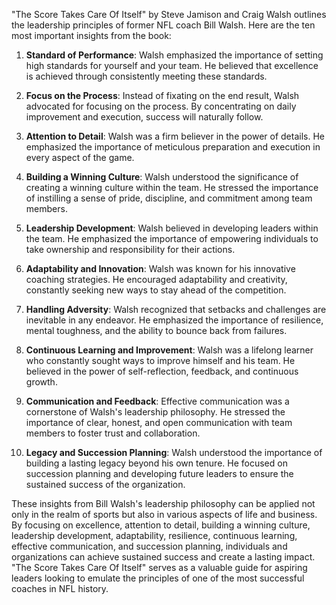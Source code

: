 "The Score Takes Care Of Itself" by Steve Jamison and Craig Walsh outlines the leadership principles of former NFL coach Bill Walsh. Here are the ten most important insights from the book:

1. **Standard of Performance**: Walsh emphasized the importance of setting high standards for yourself and your team. He believed that excellence is achieved through consistently meeting these standards.

2. **Focus on the Process**: Instead of fixating on the end result, Walsh advocated for focusing on the process. By concentrating on daily improvement and execution, success will naturally follow.

3. **Attention to Detail**: Walsh was a firm believer in the power of details. He emphasized the importance of meticulous preparation and execution in every aspect of the game.

4. **Building a Winning Culture**: Walsh understood the significance of creating a winning culture within the team. He stressed the importance of instilling a sense of pride, discipline, and commitment among team members.

5. **Leadership Development**: Walsh believed in developing leaders within the team. He emphasized the importance of empowering individuals to take ownership and responsibility for their actions.

6. **Adaptability and Innovation**: Walsh was known for his innovative coaching strategies. He encouraged adaptability and creativity, constantly seeking new ways to stay ahead of the competition.

7. **Handling Adversity**: Walsh recognized that setbacks and challenges are inevitable in any endeavor. He emphasized the importance of resilience, mental toughness, and the ability to bounce back from failures.

8. **Continuous Learning and Improvement**: Walsh was a lifelong learner who constantly sought ways to improve himself and his team. He believed in the power of self-reflection, feedback, and continuous growth.

9. **Communication and Feedback**: Effective communication was a cornerstone of Walsh's leadership philosophy. He stressed the importance of clear, honest, and open communication with team members to foster trust and collaboration.

10. **Legacy and Succession Planning**: Walsh understood the importance of building a lasting legacy beyond his own tenure. He focused on succession planning and developing future leaders to ensure the sustained success of the organization.

These insights from Bill Walsh's leadership philosophy can be applied not only in the realm of sports but also in various aspects of life and business. By focusing on excellence, attention to detail, building a winning culture, leadership development, adaptability, resilience, continuous learning, effective communication, and succession planning, individuals and organizations can achieve sustained success and create a lasting impact. "The Score Takes Care Of Itself" serves as a valuable guide for aspiring leaders looking to emulate the principles of one of the most successful coaches in NFL history.